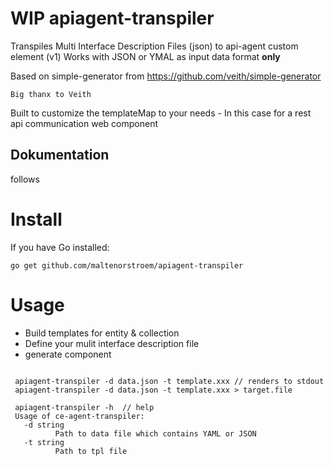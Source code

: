 # WIP apiagent-transpiler

Transpiles Multi Interface Description Files (json) to api-agent custom element (v1)
Works with JSON or YMAL as input data format **only**

Based on simple-generator from https://github.com/veith/simple-generator
```
Big thanx to Veith
```
Built to customize the templateMap to your needs - In this case for a rest api communication web component

## Dokumentation 

follows

# Install

If you have Go installed:

```
go get github.com/maltenorstroem/apiagent-transpiler
```

# Usage

* Build templates for entity & collection
* Define your mulit interface description file
* generate component

```

 apiagent-transpiler -d data.json -t template.xxx // renders to stdout
 apiagent-transpiler -d data.json -t template.xxx > target.file
 
 apiagent-transpiler -h  // help 
 Usage of ce-agent-transpiler:
   -d string
          Path to data file which contains YAML or JSON
   -t string
          Path to tpl file



```

